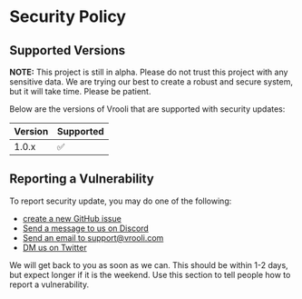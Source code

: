 # Security Policy

## Supported Versions

**NOTE:** This project is still in alpha. Please do not trust this project with any sensitive data. We are trying our best to create a robust and secure system, 
but it will take time. Please be patient.  

Below are the versions of Vrooli that are supported with security updates:

| Version | Supported          |
| ------- | ------------------ |
| 1.0.x   | :white_check_mark: |

## Reporting a Vulnerability

To report security update, you may do one of the following:   
- [create a new GitHub issue](https://github.com/MattHalloran/Vrooli/issues/new)
- [Send a message to us on Discord](https://discord.gg/6wAKfc5X)  
- [Send an email to support@vrooli.com](mailto:support@vrooli.com)  
- [DM us on Twitter](https://twitter.com/VrooliOfficial)  

We will get back to you as soon as we can. This should be within 1-2 days, but expect longer if it is the weekend.
Use this section to tell people how to report a vulnerability.
